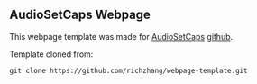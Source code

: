 ## <b>AudioSetCaps Webpage</b>

This webpage template was made for [AudioSetCaps](https://AudioSetCaps.github.io/) [github](https://github.com/AudioSetCaps/AudioSetCaps).





Template cloned from:
```
git clone https://github.com/richzhang/webpage-template.git
```
